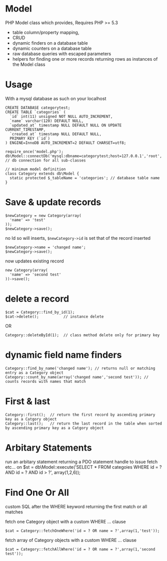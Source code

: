 Model
=====

PHP Model class which provides, Requires PHP >= 5.3

* table column/property mapping,
* CRUD
* dynamic finders on a database table
* dynamic counters on a database table
* raw database queries with escaped parameters
* helpers for finding one or more records returning rows as instances of the Model class

Usage
=====

With a mysql database as such on your localhost

    CREATE DATABASE categorytest;
    CREATE TABLE `categories` (
      `id` int(11) unsigned NOT NULL AUTO_INCREMENT,
      `name` varchar(120) DEFAULT NULL,
      `updated_at` timestamp NULL DEFAULT NULL ON UPDATE CURRENT_TIMESTAMP,
      `created_at` timestamp NULL DEFAULT NULL,
      PRIMARY KEY (`id`)
    ) ENGINE=InnoDB AUTO_INCREMENT=2 DEFAULT CHARSET=utf8;

    require_once('model.php');
    db\Model::connectDb('mysql:dbname=categorytest;host=127.0.0.1','root','');    // db connection for all sub-classes

    // minimum model definition
    class Category extends db\Model {
      static protected $_tableName = 'categories'; // database table name
    }

Save & update records
=====================

    $newCategory = new Category(array(
      'name' => 'test'
    ));
    $newCategory->save();

no Id so will inserts, `$newCategory->id` is set that of the record inserted

    $newCategory->name = 'changed name';
    $newCategory->save();

now updates existing record

    new Category(array(
      'name' => 'second test'
    ))->save();

delete a record
===============

    $cat = Category::find_by_id(1);
    $cat->delete();           // instance delete

OR

    Category::deleteById(1);  // class method delete only for primary key

dynamic field name finders
==========================
    Category::find_by_name('changed name'); // returns null or matching entry as a Category object
    Category::count_by_name(array('changed name','second test')); // counts records with names that match

First & last
============

    Category::first();  // return the first record by ascending primary key as a Catgory object
    Category::last();   // return the last record in the table when sorted by ascending primary key as a Catgory object

Arbitary Statements
===================
run an arbitary statement returning a PDO statement handle to issue fetch etc... on
    $st = db\Model::execute('SELECT * FROM categoies WHERE id = ? AND id = ? AND id > ?', array(1,2,6));

Find One Or All
===============

custom SQL after the WHERE keyword returning the first match or all matches

fetch one Category object with a custom WHERE ... clause

    $cat = Category::fetchOneWhere('id = ? OR name = ?',array(1,'test'));

fetch array of Category objects with a custom WHERE ... clause

    $cat = Category::fetchAllWhere('id = ? OR name = ?',array(1,'second test'));

